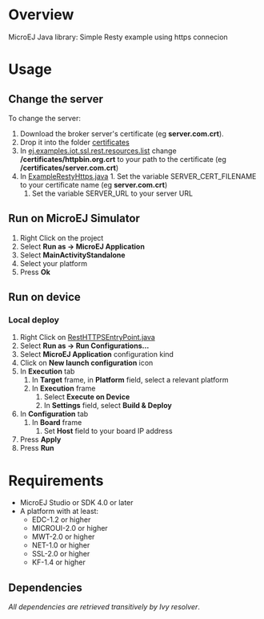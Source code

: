 <!--
	Markdown
	
	Copyright 2016 IS2T. All rights reserved.
	Modification and distribution is permitted under certain conditions.
	IS2T PROPRIETARY/CONFIDENTIAL. Use is subject to license terms.
-->
# Overview
MicroEJ Java library: Simple Resty example using https connecion

# Usage
## Change the server 
To change the server:
1. Download the broker server's certificate (eg **server.com.crt**).
1. Drop it into the folder [certificates](j.examples.iot.ssl.mqtt.subscriber/src/main/resources/certificates)
1. In [ej.examples.iot.ssl.rest.resources.list](ej.examples.iot.ssl.rest/src/main/resources/ej/examples/iot/ssl/rest/ej.examples.iot.ssl.rest.resources.list) change **/certificates/httpbin.org.crt** to your path to the certificate (eg **/certificates/server.com.crt**)
1. In  [ExampleRestyHttps.java](ej.examples.iot.ssl.rest/src/main/java/ej/examples/iot/ssl/rest/ExampleRestyHttps.java) 	1. Set the variable SERVER_CERT_FILENAME to your certificate name (eg **server.com.crt**)
	1. Set the variable SERVER_URL to your server URL


## Run on MicroEJ Simulator
1. Right Click on the project
1. Select **Run as -> MicroEJ Application**
1. Select **MainActivityStandalone**
1. Select your platform 
1. Press **Ok**

## Run on device
### Local deploy
1. Right Click on [RestHTTPSEntryPoint.java](ej.examples.rest.https.app/src/.generated~/.java/__RestHTTPS__/generated/RestHTTPSEntryPoint.java)
1. Select **Run as -> Run Configurations...** 
1. Select **MicroEJ Application** configuration kind
1. Click on **New launch configuration** icon
1. In **Execution** tab
	1. In **Target** frame, in **Platform** field, select a relevant platform
	1. In **Execution** frame
		1. Select **Execute on Device**
		2. In **Settings** field, select **Build & Deploy**
1. In **Configuration** tab
	1. In **Board** frame
		1. Set **Host** field to your board IP address
1. Press **Apply**
1. Press **Run**

# Requirements
* MicroEJ Studio or SDK 4.0 or later
* A platform with at least:
	* EDC-1.2 or higher
	* MICROUI-2.0 or higher
	* MWT-2.0 or higher
	* NET-1.0 or higher
	* SSL-2.0 or higher
	* KF-1.4 or higher

## Dependencies
_All dependencies are retrieved transitively by Ivy resolver_.